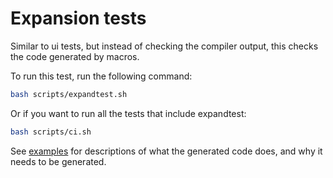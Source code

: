 # Expansion tests

Similar to ui tests, but instead of checking the compiler output, this checks the code generated by macros.

To run this test, run the following command:

```sh
bash scripts/expandtest.sh
```

Or if you want to run all the tests that include expandtest:

```sh
bash scripts/ci.sh
```

See [examples](https://github.com/taiki-e/pin-project/tree/master/examples) for descriptions of what the generated code does, and why it needs to be generated.

